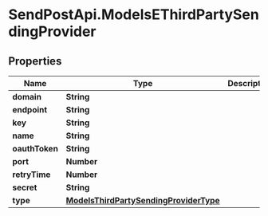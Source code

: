 # SendPostApi.ModelsEThirdPartySendingProvider

## Properties
Name | Type | Description | Notes
------------ | ------------- | ------------- | -------------
**domain** | **String** |  | [optional] 
**endpoint** | **String** |  | [optional] 
**key** | **String** |  | [optional] 
**name** | **String** |  | [optional] 
**oauthToken** | **String** |  | [optional] 
**port** | **Number** |  | [optional] 
**retryTime** | **Number** |  | [optional] 
**secret** | **String** |  | [optional] 
**type** | [**ModelsThirdPartySendingProviderType**](ModelsThirdPartySendingProviderType.md) |  | [optional] 


